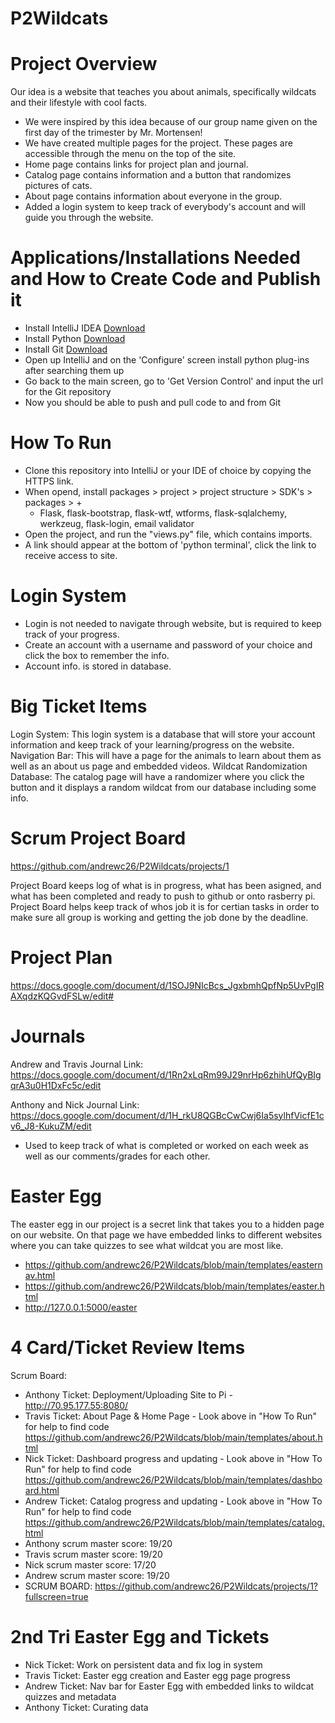 # P2Wildcats

# Project Overview
Our idea is a website that teaches you about animals, specifically wildcats and their lifestyle with cool facts. 
- We were inspired by this idea because of our group name given on the first day of the trimester by Mr. Mortensen!
- We have created multiple pages for the project. These pages are accessible through the menu on the top of the site.
- Home page contains links for project plan and journal.
- Catalog page contains information and a button that randomizes pictures of cats.
- About page contains information about everyone in the group.
- Added a login system to keep track of everybody's account and will guide you through the website.

# Applications/Installations Needed and How to Create Code and Publish it
- Install IntelliJ IDEA [Download](https://www.jetbrains.com/idea/)
- Install Python [Download](https://www.python.org/downloads/release/python-390/)
- Install Git [Download](https://git-scm.com/downloads) </li>
- Open up IntelliJ and on the 'Configure' screen install python plug-ins after searching them up
- Go back to the main screen, go to 'Get Version Control' and input the url for the Git repository
- Now you should be able to push and pull code to and from Git

# How To Run 
- Clone this repository into IntelliJ or your IDE of choice by copying the HTTPS link.
- When opend, install packages > project > project structure > SDK's > packages > +
    - Flask, flask-bootstrap, flask-wtf, wtforms, flask-sqlalchemy, werkzeug, flask-login, email validator
- Open the project, and run the "views.py" file, which contains imports.
- A link should appear at the bottom of 'python terminal', click the link to receive access to site.

# Login System
- Login is not needed to navigate through website, but is required to keep track of your progress.
- Create an account with a username and password of your choice and click the box to remember the info. 
- Account info. is stored in database.

# Big Ticket Items 
Login System: This login system is a database that will store your account information and keep track of your learning/progress on the website.
Navigation Bar: This will have a page for the animals to learn about them as well as an about us page and embedded videos.
Wildcat Randomization Database: The catalog page will have a randomizer where you click the button and it displays a random wildcat from our database including some info. 

# Scrum Project Board
https://github.com/andrewc26/P2Wildcats/projects/1

Project Board keeps log of what is in progress, what has been asigned, and what has been completed and ready to push to github or onto rasberry pi.
Project Board helps keep track of whos job it is for certian tasks in order to make sure all group is working and getting the job done by the deadline.

# Project Plan
https://docs.google.com/document/d/1SOJ9NIcBcs_JgxbmhQpfNp5UvPgIRAXqdzKQGvdFSLw/edit#

# Journals 
Andrew and Travis Journal Link:
https://docs.google.com/document/d/1Rn2xLqRm99J29nrHp6zhihUfQyBIgqrA3u0H1DxFc5c/edit

Anthony and Nick Journal Link:
https://docs.google.com/document/d/1H_rkU8QGBcCwCwj6Ia5sylhfVicfE1cv6_J8-KukuZM/edit

- Used to keep track of what is completed or worked on each week as well as our comments/grades for each other.

# Easter Egg 
The easter egg in our project is a secret link that takes you to a hidden page on our website. On that page we have embedded links to different websites where you can take quizzes to see what wildcat you are most like.
- https://github.com/andrewc26/P2Wildcats/blob/main/templates/easternav.html
- https://github.com/andrewc26/P2Wildcats/blob/main/templates/easter.html
- http://127.0.0.1:5000/easter

# 4 Card/Ticket Review Items
Scrum Board:
- Anthony Ticket: Deployment/Uploading Site to Pi - http://70.95.177.55:8080/
- Travis Ticket: About Page & Home Page - Look above in "How To Run" for help to find code
https://github.com/andrewc26/P2Wildcats/blob/main/templates/about.html
- Nick Ticket: Dashboard progress and updating - Look above in "How To Run" for help to find code
https://github.com/andrewc26/P2Wildcats/blob/main/templates/dashboard.html
- Andrew Ticket: Catalog progress and updating - Look above in "How To Run" for help to find code
https://github.com/andrewc26/P2Wildcats/blob/main/templates/catalog.html
- Anthony scrum master score: 19/20
- Travis scrum master score: 19/20
- Nick scrum master score: 17/20
- Andrew scrum master score: 19/20
- SCRUM BOARD:
https://github.com/andrewc26/P2Wildcats/projects/1?fullscreen=true


# 2nd Tri Easter Egg and Tickets
- Nick Ticket: Work on persistent data and fix log in system 
- Travis Ticket: Easter egg creation and Easter egg page progress
- Andrew Ticket: Nav bar for Easter Egg with embedded links to wildcat quizzes and metadata 
- Anthony Ticket: Curating data  
